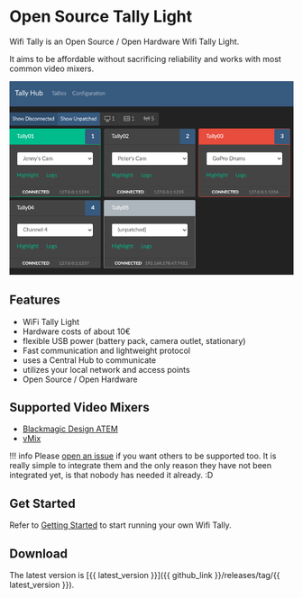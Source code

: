 # Open Source Tally Light

Wifi Tally is an Open Source / Open Hardware Wifi Tally Light.

It aims to be affordable without sacrificing reliability and works with most
common video mixers.

![Tally Hub](images/tally-hub.png)

## Features

* WiFi Tally Light
* Hardware costs of about 10€
* flexible USB power (battery pack, camera outlet, stationary)
* Fast communication and lightweight protocol
* uses a Central Hub to communicate
* utilizes your local network and access points
* Open Source / Open Hardware

## Supported Video Mixers

* [Blackmagic Design ATEM](https://www.blackmagicdesign.com/products)
* [vMix](https://www.vmix.com/software/)

!!! info
    Please [open an issue](https://github.com/wifi-tally/wifi-tally/issues)
    if you want others to be supported too. It is really simple to integrate them
    and the only reason they have not been integrated yet, is that nobody has needed it already. :D

## Get Started

Refer to [Getting Started](getting-started.md) to start running your own Wifi Tally.

## Download

The latest version is [{{ latest_version }}]({{ github_link }}/releases/tag/{{ latest_version }}).

